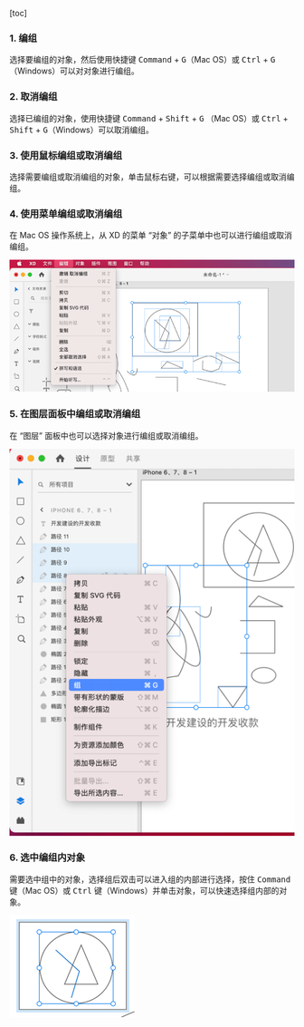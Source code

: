 [toc]

### 1. 编组

选择要编组的对象，然后使用快捷键 <kbd>Command</kbd> + <kbd>G</kbd>（Mac OS）或 <kbd>Ctrl</kbd> + <kbd>G</kbd>（Windows）可以对对象进行编组。

### 2. 取消编组

选择已编组的对象，使用快捷键 <kbd>Command</kbd> + <kbd>Shift</kbd> + <kbd>G</kbd> （Mac OS）或 <kbd>Ctrl</kbd> + <kbd>Shift</kbd> + <kbd>G</kbd>（Windows）可以取消编组。

### 3. 使用鼠标编组或取消编组

选择需要编组或取消编组的对象，单击鼠标右键，可以根据需要选择编组或取消编组。

### 4. 使用菜单编组或取消编组

在 Mac OS 操作系统上，从 XD 的菜单 “对象” 的子菜单中也可以进行编组或取消编组。

![01](./images/01.png)

### 5. 在图层面板中编组或取消编组

在 “图层” 面板中也可以选择对象进行编组或取消编组。

![02](./images/02.png)

### 6. 选中编组内对象

需要选中组中的对象，选择组后双击可以进入组的内部进行选择，按住 <kbd>Command</kbd> 键（Mac OS）或 <kbd>Ctrl</kbd> 键（Windows）并单击对象，可以快速选择组内部的对象。

![03](./images/03.png)

